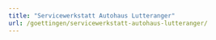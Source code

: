 ```yaml
---
title: "Servicewerkstatt Autohaus Lutteranger"
url: /goettingen/servicewerkstatt-autohaus-lutteranger/
---
```

